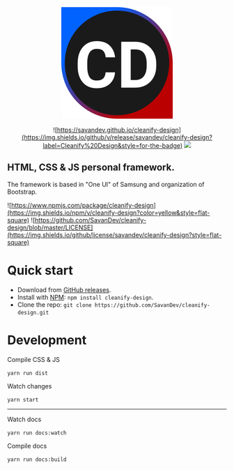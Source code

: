 <div style="text-align:center">
    <img src="./icons/cd-current.svg" width="256px" />

![https://savandev.github.io/cleanify-design](https://img.shields.io/github/v/release/savandev/cleanify-design?label=Cleanify%20Design&style=for-the-badge)
![](https://img.shields.io/github/package-json/v/savandev/cleanify-design?color=red&label=master&style=flat-square)
</div>

## HTML, CSS & JS personal framework.

The framework is based in "One UI" of Samsung and organization of Bootstrap.

![https://www.npmjs.com/package/cleanify-design](https://img.shields.io/npm/v/cleanify-design?color=yellow&style=flat-square)
![https://github.com/SavanDev/cleanify-design/blob/master/LICENSE](https://img.shields.io/github/license/savandev/cleanify-design?style=flat-square)

# Quick start

- Download from [GitHub releases](https://github.com/SavanDev/cleanify-design/releases).
- Install with [NPM](https://www.npmjs.com/): ```npm install cleanify-design```.
- Clone the repo: ```git clone https://github.com/SavanDev/cleanify-design.git```

# Development

Compile CSS & JS
```
yarn run dist
```

Watch changes
```
yarn start
```

---

Watch docs
```
yarn run docs:watch
```

Compile docs
```
yarn run docs:build
```
